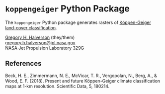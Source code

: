 # `koppengeiger` Python Package

The `koppengeiger` Python package generates rasters of [Köppen-Geiger land-cover classification](https://koppen.earth/).

[Gregory H. Halverson](https://github.com/gregory-halverson-jpl) (they/them)<br>
[gregory.h.halverson@jpl.nasa.gov](mailto:gregory.h.halverson@jpl.nasa.gov)<br>
NASA Jet Propulsion Laboratory 329G

## References

Beck, H. E., Zimmermann, N. E., McVicar, T. R., Vergopolan, N., Berg, A., & Wood, E. F. (2018). Present and future Köppen-Geiger climate classification maps at 1-km resolution. Scientific Data, 5, 180214.
